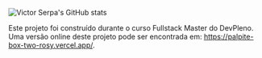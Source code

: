![Victor Serpa's GitHub stats](https://github-readme-stats.vercel.app/api?username=victorserpa&show_icons=true&theme=radical)


Este projeto foi construído durante o curso Fullstack Master do DevPleno. Uma versão online deste projeto pode ser encontrada em: https://palpite-box-two-rosy.vercel.app/.
